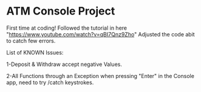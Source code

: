 # ATM Console Project
First time at coding! Followed the tutorial in here "https://www.youtube.com/watch?v=qBI7Qnz9Zho"
Adjusted the code abit to catch few errors.

List of KNOWN Issues:

  1-Deposit & Withdraw accept negative Values.
	
  2-All Functions through an Exception when pressing "Enter" in the Console app, need to try /catch keystrokes. 
  
